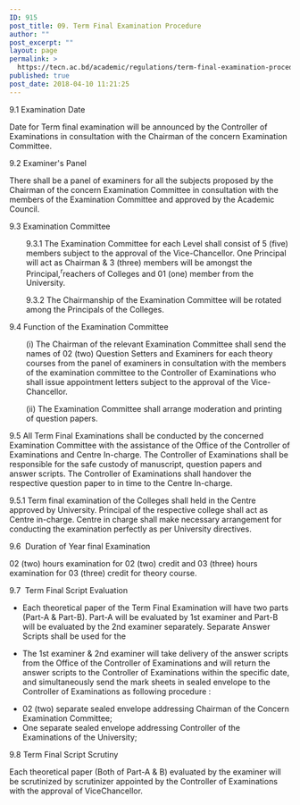 ```yaml
---
ID: 915
post_title: 09. Term Final Examination Procedure
author: ""
post_excerpt: ""
layout: page
permalink: >
  https://tecn.ac.bd/academic/regulations/term-final-examination-procedure
published: true
post_date: 2018-04-10 11:21:25
---
```

9.1 Examination Date

Date for Term final examination will be announced by the Controller of Examinations in consultation with the Chairman of the concern Examination Committee.

9.2 Examiner's Panel

There shall be a panel of examiners for all the subjects proposed by the Chairman of the concern Examination Committee in consultation with the members of the Examination Committee and approved by the Academic Council.

9.3 Examination Committee
<p style="padding-left: 30px;">9.3.1 The Examination Committee for each Level shall consist of 5 (five) members subject to the approval of the Vice-Chancellor. One Principal will act as Chairman &amp; 3 (three) members will be amongst the Principal,<sup>r</sup>reachers of Colleges and 01 (one) member from the University.</p>
<p style="padding-left: 30px;">9.3.2 The Chairmanship of the Examination Committee will be rotated among the Principals of the Colleges.</p>
9.4 Function of the Examination Committee
<p style="padding-left: 30px;">(i) The Chairman of the relevant Examination Committee shall send the names of 02 (two) Question Setters and Examiners for each theory courses from the panel of examiners in consultation with the members of the examination committee to the Controller of Examinations who shall issue appointment letters subject to the approval of the Vice-Chancellor.</p>
<p style="padding-left: 30px;">(ii) The Examination Committee shall arrange moderation and printing of question papers.</p>
9.5 All Term Final Examinations shall be conducted by the concerned Examination Committee with the assistance of the Office of the Controller of Examinations and Centre In-charge. The Controller of Examinations shall be responsible for the safe custody of manuscript, question papers and answer scripts. The Controller of Examinations shall handover the respective question paper to in time to the Centre In-charge.

9.5.1 Term final examination of the Colleges shall held in the Centre approved by University. Principal of the respective college shall act as Centre in-charge. Centre in charge shall make necessary arrangement for conducting the examination perfectly as per University directives.

9.6  Duration of Year final Examination

02 (two) hours examination for 02 (two) credit and 03 (three) hours examination for 03 (three) credit for theory course.

9.7  Term Final Script Evaluation

- Each theoretical paper of the Term Final Examination will have two parts (Part-A &amp; Part-B). Part-A will be evaluated by 1st examiner and Part-B will be evaluated by the 2nd examiner separately. Separate Answer Scripts shall be used for the

- The 1st examiner &amp; 2nd examiner will take delivery of the answer scripts from the Office of the Controller of Examinations and will return the answer scripts to the Controller of Examinations within the specific date, and simultaneously send the mark sheets in sealed envelope to the Controller of Examinations as following procedure :
<ul>
 	<li>02 (two) separate sealed envelope addressing Chairman of the Concern Examination Committee;</li>
 	<li>One separate sealed envelope addressing Controller of the Examinations of the University;</li>
</ul>
9.8 Term Final Script Scrutiny

Each theoretical paper (Both of Part-A &amp; B) evaluated by the examiner will be scrutinized by scrutinizer appointed by the Controller of Examinations with the approval of ViceChancellor.